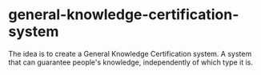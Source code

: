 # general-knowledge-certification-system
The idea is to create a General Knowledge Certification system. A system that can guarantee people's knowledge, independently of which type it is.
